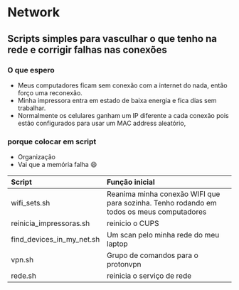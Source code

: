 # Network

## Scripts simples para vasculhar o que tenho na rede e corrigir falhas nas conexões

### O que espero

- Meus computadores ficam sem conexão com a internet do nada, então forço uma reconexão.
- Minha impressora entra em estado de baixa energia e fica dias sem trabalhar.
- Normalmente os celulares ganham um IP diferente a cada conexão pois estão configurados para usar um MAC address aleatório,

### porque colocar em script

- Organização
- Vai que a memória falha :smile:

|Script|Função inicial|
|:-|:-|
|wifi_sets.sh|Reanima minha conexão WIFI que para sozinha. Tenho rodando em todos os meus computadores|
|reinicia_impressoras.sh|reinicio o CUPS|
|find_devices_in_my_net.sh|Um scan pelo minha rede do meu laptop|
|vpn.sh|Grupo de comandos para o protonvpn|
|rede.sh|reinicia o serviço de rede|
